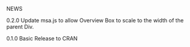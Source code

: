 NEWS

0.2.0 Update msa.js to allow Overview Box to scale to the width of the parent Div.

0.1.0 Basic Release to CRAN